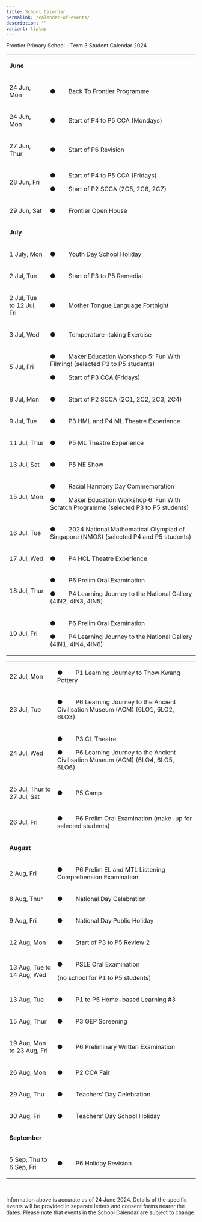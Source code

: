 ```yaml
---
title: School Calendar
permalink: /calendar-of-events/
description: ""
variant: tiptap
---
```

<p>Frontier Primary School - Term 3 Student Calendar 2024<strong>&nbsp;</strong>
</p>
<table style="minWidth: 50px">
<colgroup>
<col>
<col>
</colgroup>
<tbody>
<tr>
<td rowspan="1" colspan="2">
<p><strong>June</strong>
</p>
</td>
</tr>
<tr>
<td rowspan="1" colspan="1">
<p>24 Jun, Mon</p>
</td>
<td rowspan="1" colspan="1">
<p>●&nbsp;&nbsp;&nbsp;&nbsp;&nbsp;&nbsp;&nbsp; Back To Frontier Programme</p>
</td>
</tr>
<tr>
<td rowspan="1" colspan="1">
<p>24 Jun, Mon</p>
</td>
<td rowspan="1" colspan="1">
<p>●&nbsp;&nbsp;&nbsp;&nbsp;&nbsp;&nbsp;&nbsp; Start of P4 to P5 CCA (Mondays)</p>
</td>
</tr>
<tr>
<td rowspan="1" colspan="1">
<p>27 Jun, Thur</p>
</td>
<td rowspan="1" colspan="1">
<p>●&nbsp;&nbsp;&nbsp;&nbsp;&nbsp;&nbsp;&nbsp; Start of P6 Revision</p>
</td>
</tr>
<tr>
<td rowspan="1" colspan="1">
<p>28 Jun, Fri</p>
</td>
<td rowspan="1" colspan="1">
<p>●&nbsp;&nbsp;&nbsp;&nbsp;&nbsp;&nbsp;&nbsp; Start of P4 to P5 CCA (Fridays)</p>
<p>●&nbsp;&nbsp;&nbsp;&nbsp;&nbsp;&nbsp;&nbsp; Start of P2 SCCA (2C5, 2C6,
2C7)</p>
</td>
</tr>
<tr>
<td rowspan="1" colspan="1">
<p>29 Jun, Sat</p>
</td>
<td rowspan="1" colspan="1">
<p>●&nbsp;&nbsp;&nbsp;&nbsp;&nbsp;&nbsp;&nbsp; Frontier Open House</p>
</td>
</tr>
<tr>
<td rowspan="1" colspan="2">
<p><strong>July</strong>
</p>
</td>
</tr>
<tr>
<td rowspan="1" colspan="1">
<p>1 July, Mon</p>
</td>
<td rowspan="1" colspan="1">
<p>●&nbsp;&nbsp;&nbsp;&nbsp;&nbsp;&nbsp;&nbsp; Youth Day School Holiday</p>
</td>
</tr>
<tr>
<td rowspan="1" colspan="1">
<p>2 Jul, Tue</p>
</td>
<td rowspan="1" colspan="1">
<p>●&nbsp;&nbsp;&nbsp;&nbsp;&nbsp;&nbsp;&nbsp; Start of P3 to P5 Remedial</p>
</td>
</tr>
<tr>
<td rowspan="1" colspan="1">
<p>2 Jul, Tue to 12 Jul, Fri</p>
</td>
<td rowspan="1" colspan="1">
<p>●&nbsp;&nbsp;&nbsp;&nbsp;&nbsp;&nbsp;&nbsp; Mother Tongue Language Fortnight</p>
</td>
</tr>
<tr>
<td rowspan="1" colspan="1">
<p>3 Jul, Wed</p>
</td>
<td rowspan="1" colspan="1">
<p>●&nbsp;&nbsp;&nbsp;&nbsp;&nbsp;&nbsp;&nbsp; Temperature-taking Exercise</p>
</td>
</tr>
<tr>
<td rowspan="1" colspan="1">
<p>5 Jul, Fri</p>
</td>
<td rowspan="1" colspan="1">
<p>●&nbsp;&nbsp;&nbsp;&nbsp;&nbsp;&nbsp;&nbsp; Maker Education Workshop 5:
Fun With Filming! (selected P3 to P5 students)</p>
<p>●&nbsp;&nbsp;&nbsp;&nbsp;&nbsp;&nbsp;&nbsp; Start of P3 CCA (Fridays)</p>
</td>
</tr>
<tr>
<td rowspan="1" colspan="1">
<p>8 Jul, Mon</p>
</td>
<td rowspan="1" colspan="1">
<p>●&nbsp;&nbsp;&nbsp;&nbsp;&nbsp;&nbsp;&nbsp; Start of P2 SCCA (2C1, 2C2,
2C3, 2C4)</p>
</td>
</tr>
<tr>
<td rowspan="1" colspan="1">
<p>9 Jul, Tue</p>
</td>
<td rowspan="1" colspan="1">
<p>●&nbsp;&nbsp;&nbsp;&nbsp;&nbsp;&nbsp;&nbsp; P3 HML and P4 ML Theatre Experience</p>
</td>
</tr>
<tr>
<td rowspan="1" colspan="1">
<p>11 Jul, Thur</p>
</td>
<td rowspan="1" colspan="1">
<p>●&nbsp;&nbsp;&nbsp;&nbsp;&nbsp;&nbsp;&nbsp; P5 ML Theatre Experience</p>
</td>
</tr>
<tr>
<td rowspan="1" colspan="1">
<p>13 Jul, Sat</p>
</td>
<td rowspan="1" colspan="1">
<p>●&nbsp;&nbsp;&nbsp;&nbsp;&nbsp;&nbsp;&nbsp; P5 NE Show</p>
</td>
</tr>
<tr>
<td rowspan="1" colspan="1">
<p>15 Jul, Mon</p>
</td>
<td rowspan="1" colspan="1">
<p>●&nbsp;&nbsp;&nbsp;&nbsp;&nbsp;&nbsp;&nbsp; Racial Harmony Day Commemoration</p>
<p>●&nbsp;&nbsp;&nbsp;&nbsp;&nbsp;&nbsp;&nbsp; Maker Education Workshop 6:
Fun With Scratch Programme (selected P3 to P5 students)</p>
</td>
</tr>
<tr>
<td rowspan="1" colspan="1">
<p>16 Jul, Tue</p>
</td>
<td rowspan="1" colspan="1">
<p>●&nbsp;&nbsp;&nbsp;&nbsp;&nbsp;&nbsp;&nbsp; 2024 National Mathematical
Olympiad of Singapore (NMOS) (selected P4 and P5 students)</p>
</td>
</tr>
<tr>
<td rowspan="1" colspan="1">
<p>17 Jul, Wed</p>
</td>
<td rowspan="1" colspan="1">
<p>●&nbsp;&nbsp;&nbsp;&nbsp;&nbsp;&nbsp;&nbsp; P4 HCL Theatre Experience</p>
</td>
</tr>
<tr>
<td rowspan="1" colspan="1">
<p>18 Jul, Thur</p>
</td>
<td rowspan="1" colspan="1">
<p>●&nbsp;&nbsp;&nbsp;&nbsp;&nbsp;&nbsp;&nbsp; P6 Prelim Oral Examination</p>
<p>●&nbsp;&nbsp;&nbsp;&nbsp;&nbsp;&nbsp;&nbsp; P4 Learning Journey to the
National Gallery (4IN2, 4IN3, 4IN5)</p>
</td>
</tr>
<tr>
<td rowspan="1" colspan="1">
<p>19 Jul, Fri</p>
</td>
<td rowspan="1" colspan="1">
<p>●&nbsp;&nbsp;&nbsp;&nbsp;&nbsp;&nbsp;&nbsp; P6 Prelim Oral Examination</p>
<p>●&nbsp;&nbsp;&nbsp;&nbsp;&nbsp;&nbsp;&nbsp; P4 Learning Journey to the
National Gallery (4IN1, 4IN4, 4IN6)</p>
</td>
</tr>
</tbody>
</table>
<table style="minWidth: 50px">
<colgroup>
<col>
<col>
</colgroup>
<tbody>
<tr>
<td rowspan="1" colspan="1">
<p>22 Jul, Mon</p>
</td>
<td rowspan="1" colspan="1">
<p>●&nbsp;&nbsp;&nbsp;&nbsp;&nbsp;&nbsp;&nbsp; P1 Learning Journey to Thow
Kwang Pottery</p>
</td>
</tr>
<tr>
<td rowspan="1" colspan="1">
<p>23 Jul, Tue</p>
</td>
<td rowspan="1" colspan="1">
<p>●&nbsp;&nbsp;&nbsp;&nbsp;&nbsp;&nbsp;&nbsp; P6 Learning Journey to the
Ancient Civilisation Museum (ACM) (6LO1, 6LO2, 6LO3)</p>
</td>
</tr>
<tr>
<td rowspan="1" colspan="1">
<p>24 Jul, Wed</p>
</td>
<td rowspan="1" colspan="1">
<p>●&nbsp;&nbsp;&nbsp;&nbsp;&nbsp;&nbsp;&nbsp; P3 CL Theatre</p>
<p>●&nbsp;&nbsp;&nbsp;&nbsp;&nbsp;&nbsp;&nbsp; P6 Learning Journey to the
Ancient Civilisation Museum (ACM) (6LO4, 6LO5, 6LO6)</p>
</td>
</tr>
<tr>
<td rowspan="1" colspan="1">
<p>25 Jul, Thur to 27 Jul, Sat</p>
</td>
<td rowspan="1" colspan="1">
<p>●&nbsp;&nbsp;&nbsp;&nbsp;&nbsp;&nbsp;&nbsp; P5 Camp</p>
</td>
</tr>
<tr>
<td rowspan="1" colspan="1">
<p>26 Jul, Fri</p>
</td>
<td rowspan="1" colspan="1">
<p>●&nbsp;&nbsp;&nbsp;&nbsp;&nbsp;&nbsp;&nbsp; P6 Prelim Oral Examination
(make-up for selected students)</p>
</td>
</tr>
<tr>
<td rowspan="1" colspan="2">
<p><strong>August</strong>
</p>
</td>
</tr>
<tr>
<td rowspan="1" colspan="1">
<p>2 Aug, Fri</p>
</td>
<td rowspan="1" colspan="1">
<p>●&nbsp;&nbsp;&nbsp;&nbsp;&nbsp;&nbsp;&nbsp; P6 Prelim EL and MTL Listening
Comprehension Examination</p>
</td>
</tr>
<tr>
<td rowspan="1" colspan="1">
<p>8 Aug, Thur</p>
</td>
<td rowspan="1" colspan="1">
<p>●&nbsp;&nbsp;&nbsp;&nbsp;&nbsp;&nbsp;&nbsp; National Day Celebration</p>
</td>
</tr>
<tr>
<td rowspan="1" colspan="1">
<p>9 Aug, Fri</p>
</td>
<td rowspan="1" colspan="1">
<p>●&nbsp;&nbsp;&nbsp;&nbsp;&nbsp;&nbsp;&nbsp; National Day Public Holiday</p>
</td>
</tr>
<tr>
<td rowspan="1" colspan="1">
<p>12 Aug, Mon</p>
</td>
<td rowspan="1" colspan="1">
<p>●&nbsp;&nbsp;&nbsp;&nbsp;&nbsp;&nbsp;&nbsp; Start of P3 to P5 Review 2</p>
</td>
</tr>
<tr>
<td rowspan="1" colspan="1">
<p>13 Aug, Tue to 14 Aug, Wed</p>
</td>
<td rowspan="1" colspan="1">
<p>●&nbsp;&nbsp;&nbsp;&nbsp;&nbsp;&nbsp;&nbsp; PSLE Oral Examination</p>
<p>(no school for P1 to P5 students)</p>
</td>
</tr>
<tr>
<td rowspan="1" colspan="1">
<p>13 Aug, Tue</p>
</td>
<td rowspan="1" colspan="1">
<p>●&nbsp;&nbsp;&nbsp;&nbsp;&nbsp;&nbsp;&nbsp; P1 to P5 Home-based Learning
#3</p>
</td>
</tr>
<tr>
<td rowspan="1" colspan="1">
<p>15 Aug, Thur</p>
</td>
<td rowspan="1" colspan="1">
<p>●&nbsp;&nbsp;&nbsp;&nbsp;&nbsp;&nbsp;&nbsp; P3 GEP Screening</p>
</td>
</tr>
<tr>
<td rowspan="1" colspan="1">
<p>19 Aug, Mon to 23 Aug, Fri</p>
</td>
<td rowspan="1" colspan="1">
<p>●&nbsp;&nbsp;&nbsp;&nbsp;&nbsp;&nbsp;&nbsp; P6 Preliminary Written Examination</p>
</td>
</tr>
<tr>
<td rowspan="1" colspan="1">
<p>26 Aug, Mon</p>
</td>
<td rowspan="1" colspan="1">
<p>●&nbsp;&nbsp;&nbsp;&nbsp;&nbsp;&nbsp;&nbsp; P2 CCA Fair</p>
</td>
</tr>
<tr>
<td rowspan="1" colspan="1">
<p>29 Aug, Thu</p>
</td>
<td rowspan="1" colspan="1">
<p>●&nbsp;&nbsp;&nbsp;&nbsp;&nbsp;&nbsp;&nbsp; Teachers’ Day Celebration</p>
</td>
</tr>
<tr>
<td rowspan="1" colspan="1">
<p>30 Aug, Fri</p>
</td>
<td rowspan="1" colspan="1">
<p>●&nbsp;&nbsp;&nbsp;&nbsp;&nbsp;&nbsp;&nbsp; Teachers’ Day School Holiday</p>
</td>
</tr>
<tr>
<td rowspan="1" colspan="2">
<p><strong>September</strong>
</p>
</td>
</tr>
<tr>
<td rowspan="1" colspan="1">
<p>5 Sep, Thu to 6 Sep, Fri</p>
</td>
<td rowspan="1" colspan="1">
<p>●&nbsp;&nbsp;&nbsp;&nbsp;&nbsp;&nbsp;&nbsp; P6 Holiday Revision</p>
</td>
</tr>
</tbody>
</table>
<p><strong>&nbsp;</strong>
</p>
<p>Information above is accurate as of 24 June 2024. Details of the specific
events will be provided in separate letters and consent forms nearer the
dates. Please note that events in the School Calendar are subject to change.
<br>
<br>
</p>